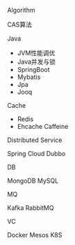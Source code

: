 
Algorithm

CAS算法


Java

* JVM性能调优
* Java并发与锁
* SpringBoot
* Mybatis
* Jpa
* Jooq

Cache

* Redis
* Ehcache
Caffeine

Distributed Service

Spring Cloud
Dubbo

DB

MongoDB
MySQL

MQ

Kafka
RabbitMQ

VC

Docker
Mesos
K8S




